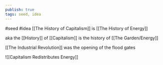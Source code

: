 ```yaml
---
publish: true
tags: seed, idea
---
```

#seed #idea 
[[The History of Capitalism]] is [[The History of Energy]]

aka the [[History]] of [[Capitalism]] is the history of [[The Garden/Energy]]

[[The Industrial Revolution]] was the opening of the flood gates

![[Capitalism Redistributes Energy]]
